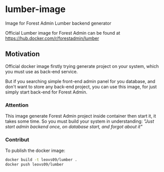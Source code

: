 # lumber-image

Image for Forest Admin Lumber backend generator

Official Lumber image for Forest Admin can be found at <https://hub.docker.com/r/forestadmin/lumber>

## Motivation

Official docker image firstly trying generate project on your system,
which you must use as back-end service.

But if you searching simple front-end admin panel for you database,
and don't want to store any back-end project,
you can use this image, for just simply start back-end for Forest Admin.

### Attention

This image generate Forest Admin project inside container then start it, it takes some time.
So you must build your system in understanding:
*"Just start admin backend once, on database start, and forgot about it"*

### Contribut

To publish the docker image:

```bash
docker build -t leovs09/lumber .
docker push leovs09/lumber
```
